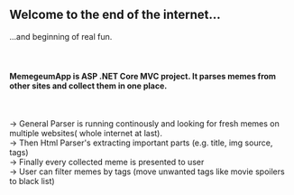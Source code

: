 ﻿<h2>Welcome to the end of the internet...</h2>
...and beginning of real fun.</br></br></br>
<h4>MemegeumApp is ASP .NET Core MVC project. It parses memes from other sites and collect them in one place.</h4></br>

 -> General Parser is running continously and looking for fresh memes on multiple websites( whole internet at last).</br>
 -> Then Html Parser's extracting important parts (e.g. title, img source, tags)</br>
 -> Finally every collected meme is presented to user</br>
 -> User can filter memes by tags (move unwanted tags like movie spoilers to black list)</br>
 
